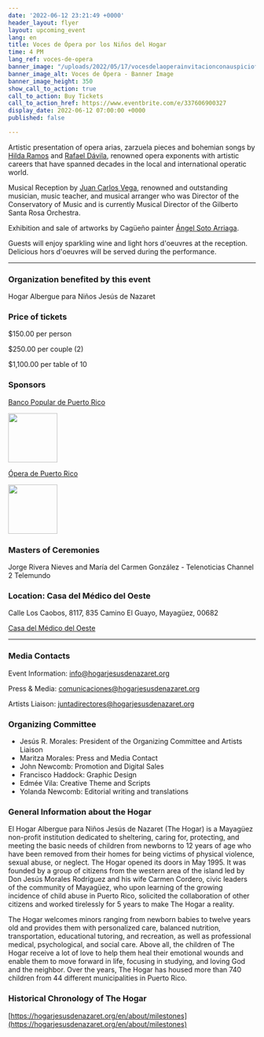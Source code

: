 ```yaml
---
date: '2022-06-12 23:21:49 +0000'
header_layout: flyer
layout: upcoming_event
lang: en
title: Voces de Ópera por los Niños del Hogar
time: 4 PM
lang_ref: voces-de-opera
banner_image: "/uploads/2022/05/17/vocesdelaoperainvitacionconauspiciofacebookpost.PNG"
banner_image_alt: Voces de Ópera - Banner Image
banner_image_height: 350
show_call_to_action: true
call_to_action: Buy Tickets
call_to_action_href: https://www.eventbrite.com/e/337606900327
display_date: 2022-06-12 07:00:00 +0000
published: false

---
```

Artistic presentation of opera arias, zarzuela pieces and bohemian songs by [Hilda Ramos](https://www.hildaramos.com) and [Rafael Dávila](https://rafael-davila.com), renowned opera exponents with artistic careers that have spanned decades in the local and international operatic world.

Musical Reception by [Juan Carlos Vega](https://www.facebook.com/jcvegama), renowned and outstanding musician, music teacher, and musical arranger who was Director of the Conservatory of Music and is currently Musical Director of the Gilberto Santa Rosa Orchestra.

Exhibition and sale of artworks by Cagüeño painter [Ángel Soto Arriaga](https://www.facebook.com/angel.sotoarriaga).

Guests will enjoy sparkling wine and light hors d'oeuvres at the reception. Delicious hors d'oeuvres will be served during the performance.

<hr/>

<h3>Organization benefited by this event</h3>

Hogar Albergue para Niños Jesús de Nazaret

<h3>Price of tickets</h3>

$150.00 per person

$250.00 per couple (2)

$1,100.00 per table of 10

<h3>Sponsors</h3>

[Banco Popular de Puerto Rico](https://www.bancopopular.com)

<div> <img style="height: 100px; width: auto;" src="{{ '/uploads/banco_popular.png' | relative_url }}" /> </div>

[Ópera de Puerto Rico](https://www.facebook.com/operadepr)

<div> <img style="height: 100px; width: auto;" src="{{ '/uploads/opera_logo.jpg' | relative_url }}" /> </div>

<h3>Masters of Ceremonies</h3>

Jorge Rivera Nieves and María del Carmen González - Telenoticias Channel 2 Telemundo

<h3>Location: Casa del Médico del Oeste</h3>

Calle Los Caobos, 8117, 835 Camino El Guayo, Mayagüez, 00682

[Casa del Médico del Oeste](https://www.facebook.com/casadelmedicodeloeste)

<hr/>

<h3>Media Contacts</h3>

Event Information: <a href="mailto:info@hogarjesusdenazaret.org"> info@hogarjesusdenazaret.org </a>

Press & Media: <a href="mailto:comunicaciones@hogarjesusdenazaret.org"> comunicaciones@hogarjesusdenazaret.org </a>

Artists Liaison: <a href="mailto:juntadirectores@hogarjesusdenazaret.org"> juntadirectores@hogarjesusdenazaret.org </a>

<h3>Organizing Committee</h3>

<ul>

<li>Jesús R. Morales: President of the Organizing Committee and Artists Liaison</li>

<li>Maritza Morales:  Press and Media Contact</li>

<li>John Newcomb: Promotion and Digital Sales</li>

<li>Francisco Haddock: Graphic Design</li>

<li>Edmée Vila: Creative Theme and Scripts</li>

<li>Yolanda Newcomb: Editorial writing and translations</li>

</ul>

<h3>General Information about the Hogar</h3>

El Hogar Albergue para Niños Jesús de Nazaret (The Hogar) is a Mayagüez non-profit institution dedicated to sheltering, caring for, protecting, and meeting the basic needs of children from newborns to 12 years of age who have been removed from their homes for being victims of physical violence, sexual abuse, or neglect. The Hogar opened its doors in May 1995. It was founded by a group of citizens from the western area of the island led by Don Jesús Morales Rodríguez and his wife Carmen Cordero, civic leaders of the community of Mayagüez, who upon learning of the growing incidence of child abuse in Puerto Rico, solicited the collaboration of other citizens and worked tirelessly for 5 years to make The Hogar a reality.

The Hogar welcomes minors ranging from newborn babies to twelve years old and provides them with personalized care, balanced nutrition, transportation, educational tutoring, and recreation, as well as professional medical, psychological, and social care. Above all, the children of The Hogar receive a lot of love to help them heal their emotional wounds and enable them to move forward in life, focusing in studying, and loving God and the neighbor. Over the years, The Hogar has housed more than 740 children from 44 different municipalities in Puerto Rico.

<h3>Historical Chronology of The Hogar</h3>

[https://hogarjesusdenazaret.org/en/about/milestones](https://hogarjesusdenazaret.org/en/about/milestones)